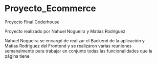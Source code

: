 # Proyecto_Ecommerce
Proyecto Final Coderhouse

Proyecto realizado por Nahuel Nogueira y Matias Rodriguez

Nahuel Nogueira se encargó de realizar el Backend de la aplicación y Matias Rodriguez del Frontend y se realizaron varias reuniones semanalmente para trabajar en conjunto todas las funcionalidades que la página tiene
